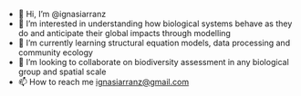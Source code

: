 - 👋 Hi, I’m @ignasiarranz
- 👀 I’m interested in understanding how biological systems behave as they do and anticipate their global impacts through modelling
- 🌱 I’m currently learning structural equation models, data processing and community ecology
- 💞️ I’m looking to collaborate on biodiversity assessment in any biological group and spatial scale
- 📫 How to reach me ignasiarranz@gmail.com

<!---
ignasiarranz/ignasiarranz is a ✨ special ✨ repository because its `README.md` (this file) appears on your GitHub profile.
You can click the Preview link to take a look at your changes.
--->
